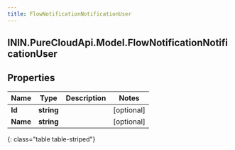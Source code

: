 ```yaml
---
title: FlowNotificationNotificationUser
---
```

## ININ.PureCloudApi.Model.FlowNotificationNotificationUser

## Properties

|Name | Type | Description | Notes|
|------------ | ------------- | ------------- | -------------|
| **Id** | **string** |  | [optional] |
| **Name** | **string** |  | [optional] |
{: class="table table-striped"}


